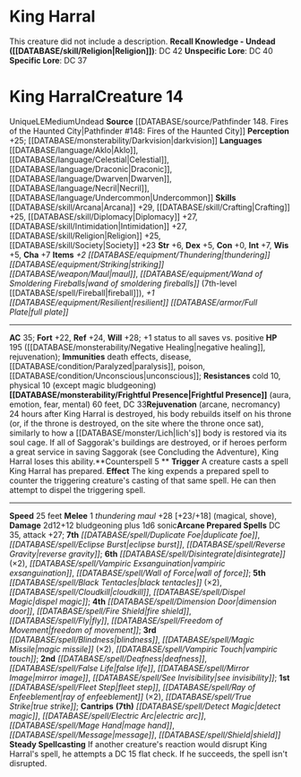 ﻿---
ac: '35'
alignment: LE
all_resistance: null
burrow_speed: null
charisma: '+7'
climb_speed: null
constitution: '+0'
creature_ability:
- Counterspell
- Frightful Presence
- Rejuvenation
- Steady Spellcasting
creature_family: null
description: 'This creature did not include a description.<br/><br/><b><u>Recall Knowledge
  - Undead</u> ( [[DATABASE/skill/Religion|Religion]] )</b>: DC 42<br/><b><u>Unspecific
  Lore</u></b>: DC 40<br/><b><u>Specific Lore</u></b>: DC 37'
dexterity: '+5'
element: null
fly_speed: null
fortitude: '+22'
hardness: null
hp: 195 ( negative healing , rejuvenation)
id: '1570'
immunity:
- '[[DATABASE/trait/Death|death]] effects'
- '[[DATABASE/trait/Disease|disease]]'
- '[[DATABASE/condition/Paralyzed|paralysis]]'
- '[[DATABASE/trait/Poison|poison]]'
- '[[DATABASE/condition/Unconscious|unconscious]]'
intelligence: '+7'
land_speed: '25'
language:
- '[[DATABASE/language/Aklo|Aklo]]'
- '[[DATABASE/language/Celestial|Celestial]]'
- '[[DATABASE/language/Draconic|Draconic]]'
- '[[DATABASE/language/Dwarven|Dwarven]]'
- '[[DATABASE/language/Necril|Necril]]'
- '[[DATABASE/language/Undercommon|Undercommon]]'
level: '14'
max_speed: '25'
name: King Harral
perception: '+25'
rarity: Unique
reflex: '+24'
resistance:
- '[[DATABASE/trait/Cold|cold]] 10'
- physical 10 (except magic bludgeoning)
rus_type_level: null
school: null
sense:
- '[[DATABASE/monsterability/Darkvision|darkvision]]'
size: Medium
skill:
- '[[DATABASE/skill/Arcana|Arcana]] +29'
- '[[DATABASE/skill/Crafting|Crafting]] +25'
- '[[DATABASE/skill/Diplomacy|Diplomacy]] +27'
- '[[DATABASE/skill/Intimidation|Intimidation]] +27'
- '[[DATABASE/skill/Religion|Religion]] +25'
- '[[DATABASE/skill/Society|Society]] +23'
source: '[[DATABASE/source/Pathfinder 148. Fires of the Haunted City|Pathfinder #148:
  Fires of the Haunted City]]'
speed:
- 25 feet
spell:
- '[[DATABASE/spell/Black Tentacles|Black Tentacles]]'
- '[[DATABASE/spell/Blindness|Blindness]]'
- '[[DATABASE/spell/Cloudkill|Cloudkill]]'
- '[[DATABASE/spell/Deafness|Deafness]]'
- '[[DATABASE/spell/Detect Magic|DetectMagic]]'
- '[[DATABASE/spell/Dimension Door|Dimension Door]]'
- '[[DATABASE/spell/Disintegrate|Disintegrate]]'
- '[[DATABASE/spell/Dispel Magic|Dispel Magic]]'
- '[[DATABASE/spell/Duplicate Foe|Duplicate Foe]]'
- '[[DATABASE/spell/Eclipse Burst|Eclipse Burst]]'
- '[[DATABASE/spell/Electric Arc|Electric Arc]]'
- '[[DATABASE/spell/False Life|False Life]]'
- '[[DATABASE/spell/Fire Shield|Fire Shield]]'
- '[[DATABASE/spell/Fleet Step|Fleet Step]]'
- '[[DATABASE/spell/Fly|Fly]]'
- '[[DATABASE/spell/Freedom of Movement|Freedom of Movement]]'
- '[[DATABASE/spell/Mage Hand|Mage Hand]]'
- '[[DATABASE/spell/Magic Missile|Magic Missile]]'
- '[[DATABASE/spell/Message|Message]]'
- '[[DATABASE/spell/Mirror Image|MirrorImage]]'
- '[[DATABASE/spell/Ray of Enfeeblement|Ray of Enfeeblement]]'
- '[[DATABASE/spell/Reverse Gravity|Reverse Gravity]]'
- '[[DATABASE/spell/See Invisibility|See Invisibility]]'
- '[[DATABASE/spell/Shield|Shield]]'
- '[[DATABASE/spell/True Strike|True Strike]]'
- '[[DATABASE/spell/Vampiric Exsanguination|Vampiric Exsanguination]]'
- '[[DATABASE/spell/Vampiric Touch|Vampiric Touch]]'
- '[[DATABASE/spell/Wall of Force|Wall of Force]]'
strength: '+6'
strength_req: '6'
strongest_save:
- Will
swim_speed: null
trait:
- '[[DATABASE/trait/Undead|Undead]]'
- '[[DATABASE/trait/Unique|Unique]]'
type: Creature
vision: Darkvision
weakest_save:
- Fortitude
weakness: null
will: '+28'
wisdom: '+5'

---
# King Harral

This creature did not include a description.
**Recall Knowledge - Undead ([[DATABASE/skill/Religion|Religion]])**: DC 42
**Unspecific Lore**: DC 40
**Specific Lore**: DC 37

# King Harral<span class="item-type">Creature 14</span>

<span class="trait-unique item-trait">Unique</span><span class="trait-alignment item-trait">LE</span><span class="trait-size item-trait">Medium</span><span class="item-trait">Undead</span>
**Source** [[DATABASE/source/Pathfinder 148. Fires of the Haunted City|Pathfinder #148: Fires of the Haunted City]]
**Perception** +25; [[DATABASE/monsterability/Darkvision|darkvision]]
**Languages** [[DATABASE/language/Aklo|Aklo]], [[DATABASE/language/Celestial|Celestial]], [[DATABASE/language/Draconic|Draconic]], [[DATABASE/language/Dwarven|Dwarven]], [[DATABASE/language/Necril|Necril]], [[DATABASE/language/Undercommon|Undercommon]]
**Skills** [[DATABASE/skill/Arcana|Arcana]] +29, [[DATABASE/skill/Crafting|Crafting]] +25, [[DATABASE/skill/Diplomacy|Diplomacy]] +27, [[DATABASE/skill/Intimidation|Intimidation]] +27, [[DATABASE/skill/Religion|Religion]] +25, [[DATABASE/skill/Society|Society]] +23
**Str** +6, **Dex** +5, **Con** +0, **Int** +7, **Wis** +5, **Cha** +7
**Items** _+2 [[DATABASE/equipment/Thundering|thundering]] [[DATABASE/equipment/Striking|striking]] [[DATABASE/weapon/Maul|maul]]_, _[[DATABASE/equipment/Wand of Smoldering Fireballs|wand of smoldering fireballs]]_ (7th-level [[DATABASE/spell/Fireball|fireball]]), _+1 [[DATABASE/equipment/Resilient|resilient]] [[DATABASE/armor/Full Plate|full plate]]_

---
**AC** 35; **Fort** +22, **Ref** +24, **Will** +28; +1 status to all saves vs. positive
**HP** 195 ([[DATABASE/monsterability/Negative Healing|negative healing]], rejuvenation); **Immunities** death effects, disease, [[DATABASE/condition/Paralyzed|paralysis]], poison, [[DATABASE/condition/Unconscious|unconscious]]; **Resistances** cold 10, physical 10 (except magic bludgeoning)
<span class="in-box-ability">**[[DATABASE/monsterability/Frightful Presence|Frightful Presence]]** (aura, emotion, fear, mental) 60 feet, DC 33</span><span class="in-box-ability">**Rejuvenation** (arcane, necromancy) 24 hours after King Harral is destroyed, his body rebuilds itself on his throne (or, if the throne is destroyed, on the site where the throne once sat), similarly to how a [[DATABASE/monster/Lich|lich's]] body is restored via its soul cage. If all of Saggorak's buildings are destroyed, or if heroes perform a great service in saving Saggorak (see Concluding the Adventure), King Harral loses this ability.</span><span class="in-box-ability">**Counterspell <span class="action-icon">5</span> ** **Trigger** A creature casts a spell King Harral has prepared. **Effect** The king expends a prepared spell to counter the triggering creature's casting of that same spell. He can then attempt to dispel the triggering spell.</span>

---
**Speed** 25 feet
<span class="in-box-ability">**Melee** <span class="action-icon">1</span> _thundering maul_ +28 [+23/+18] (magical, shove), **Damage** 2d12+12 bludgeoning plus 1d6 sonic</span>**Arcane Prepared Spells** DC 35, attack +27; **7th** _[[DATABASE/spell/Duplicate Foe|duplicate foe]]_, _[[DATABASE/spell/Eclipse Burst|eclipse burst]]_, _[[DATABASE/spell/Reverse Gravity|reverse gravity]]_; **6th** _[[DATABASE/spell/Disintegrate|disintegrate]]_ (×2), _[[DATABASE/spell/Vampiric Exsanguination|vampiric exsanguination]]_, _[[DATABASE/spell/Wall of Force|wall of force]]_; **5th** _[[DATABASE/spell/Black Tentacles|black tentacles]]_ (×2), _[[DATABASE/spell/Cloudkill|cloudkill]]_, _[[DATABASE/spell/Dispel Magic|dispel magic]]_; **4th** _[[DATABASE/spell/Dimension Door|dimension door]]_, _[[DATABASE/spell/Fire Shield|fire shield]]_, _[[DATABASE/spell/Fly|fly]]_, _[[DATABASE/spell/Freedom of Movement|freedom of movement]]_; **3rd** _[[DATABASE/spell/Blindness|blindness]]_, _[[DATABASE/spell/Magic Missile|magic missile]]_ (×2), _[[DATABASE/spell/Vampiric Touch|vampiric touch]]_; **2nd** _[[DATABASE/spell/Deafness|deafness]]_, _[[DATABASE/spell/False Life|false life]]_, _[[DATABASE/spell/Mirror Image|mirror image]]_, _[[DATABASE/spell/See Invisibility|see invisibility]]_; **1st** _[[DATABASE/spell/Fleet Step|fleet step]]_, _[[DATABASE/spell/Ray of Enfeeblement|ray of enfeeblement]]_ (×2), _[[DATABASE/spell/True Strike|true strike]]_; **Cantrips** **(7th)** _[[DATABASE/spell/Detect Magic|detect magic]]_, _[[DATABASE/spell/Electric Arc|electric arc]]_, _[[DATABASE/spell/Mage Hand|mage hand]]_, _[[DATABASE/spell/Message|message]]_, _[[DATABASE/spell/Shield|shield]]_
<span class="in-box-ability">**Steady Spellcasting** If another creature's reaction would disrupt King Harral's spell, he attempts a DC 15 flat check. If he succeeds, the spell isn't disrupted.</span>